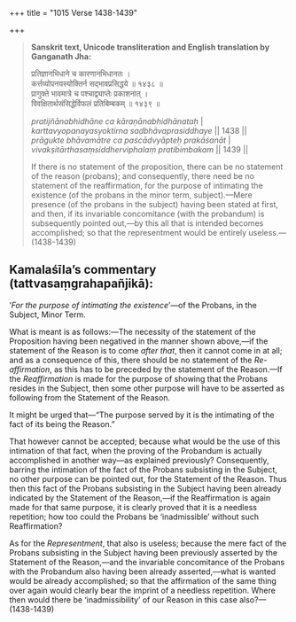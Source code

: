 +++
title = "1015 Verse 1438-1439"

+++
> **Sanskrit text, Unicode transliteration and English translation by Ganganath Jha:** 
>
> प्रतिज्ञानभिधाने च कारणानभिधानतः ।  
> कर्त्तव्योपनयस्योक्तिर्न सद्भावप्रसिद्धये ॥ १४३८ ॥  
> प्रागुक्ते भावमात्रे च पश्चाद्व्याप्तेः प्रकाशनात् ।  
> विवक्षितार्थसंसिद्धेर्विफलं प्रतिबिम्बकम् ॥ १४३९ ॥ 
>
> *pratijñānabhidhāne ca kāraṇānabhidhānataḥ* \|  
> *karttavyopanayasyoktirna sadbhāvaprasiddhaye* \|\| 1438 \|\|  
> *prāgukte bhāvamātre ca paścādvyāpteḥ prakāśanāt* \|  
> *vivakṣitārthasaṃsiddherviphalaṃ pratibimbakam* \|\| 1439 \|\| 
>
> If there is no statement of the proposition, there can be no statement of the reason (probans); and consequently, there need be no statement of the reaffirmation, for the purpose of intimating the existence (of the probans in the minor term, subject).—Mere presence (of the probans in the subject) having been stated at first, and then, if its invariable concomitance (with the probandum) is subsequently pointed out,—by this all that is intended becomes accomplished; so that the representment would be entirely useless.—(1438-1439)



## Kamalaśīla’s commentary (tattvasaṃgrahapañjikā):

‘*For the purpose of intimating the existence*’—of the Probans, in the Subject, Minor Term.

What is meant is as follows:—The necessity of the statement of the Proposition having been negatived in the manner shown above,—if the statement of the Reason is to come *after that*, then it cannot come in at all; and as a consequence of this, there should be no statement of the *Re-affirmation*, as this has to be preceded by the statement of the Reason.—If the *Reaffirmation* is made for the purpose of showing that the Probans resides in the Subject, then some other purpose will have to be asserted as following from the Statement of the Reason.

It might be urged that—“The purpose served by it is the intimating of the fact of its being the Reason.”

That however cannot be accepted; because what would be the use of this intimation of that fact, when the proving of the Probandum is actually accomplished in another way—as explained previously? Consequently, barring the intimation of the fact of the Probans subsisting in the Subject, no other purpose can be pointed out, for the Statement of the Reason. Thus then this fact of the Probans subsisting in the Subject having been already indicated by the Statement of the Reason,—if the Reaffirmation is again made for that same purpose, it is clearly proved that it is a needless repetition; how too could the Probans be ‘inadmissible’ without such Reaffirmation?

As for the *Representment*, that also is useless; because the mere fact of the Probans subsisting in the Subject having been previously asserted by the Statement of the Reason,—and the invariable concomitance of the Probans with the Probandum also having been already asserted,—what is wanted would be already accomplished; so that the affirmation of the same thing over again would clearly bear the imprint of a needless repetition. Where then would there be ‘inadmissibility’ of our Reason in this case also?—(1438-1439)



